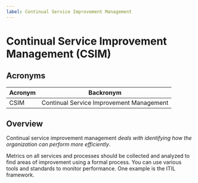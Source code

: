 ```yaml
---
label: Continual Service Improvement Management
---
```


# Continual Service Improvement Management (CSIM)

## Acronyms

| Acronym | Backronym |
| - | - |
| CSIM | Continual Service Improvement Management |

## Overview

Continual service improvement management *deals with identifying how the organization can perform more efficiently*.

Metrics on all services and processes should be collected and analyzed to find areas of improvement using a formal process. You can use various tools and standards to monitor performance. One example is the ITIL framework.

